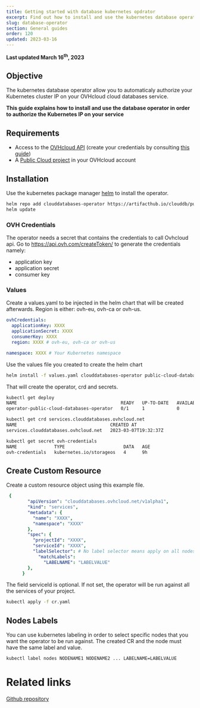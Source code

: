 ```yaml
---
title: Getting started with database kubernetes opdrator
excerpt: Find out how to install and use the kubernetes database operator 
slug: database-operator
section: General guides
order: 120
updated: 2023-03-16
---
```


**Last updated March 16<sup>th</sup>, 2023**

## Objective

The kubernetes database operator allow you to automaticaly authorize your Kubernetes cluster IP on your OVHcloud cloud databases service.

**This guide explains how to install and use the database operator in order to authorize the Kubernetes IP on your service**

## Requirements

- Access to the [OVHcloud API](https://ca.api.ovh.com/) (create your credentials by consulting [this guide](https://docs.ovh.com/us/es/api/first-steps-with-ovh-api/))
- A [Public Cloud project](https://www.ovhcloud.com/es/public-cloud/) in your OVHcloud account

## Installation

Use the kubernetes package manager [helm](https://helm.sh) to install the operator.

```bash
helm repo add clouddatabases-operator https://artifacthub.io/clouddb/public-cloud-databases-operator
helm update
```

### OVH Credentials

The operator needs a secret that contains the credentials to call Ovhcloud api. Go to https://api.ovh.com/createToken/ to generate the credentials namely:
- application key
- application secret
- consumer key

### Values

Create a values.yaml to be injected in the helm chart 
that will be created afterwards. Region is either: ovh-eu, ovh-ca or ovh-us.
```yaml
ovhCredentials:
  applicationKey: XXXX
  applicationSecret: XXXX
  consumerKey: XXXX
  region: XXXX # ovh-eu, ovh-ca or ovh-us

namespace: XXXX # Your Kubernetes namespace
```
Use the values file you created to create the helm chart

```bash
helm install -f values.yaml clouddatabases-operator public-cloud-databases-operator
```
That will create the operator, crd and secrets.
 ```bash
kubectl get deploy
NAME                                       READY   UP-TO-DATE   AVAILABLE   AGE
operator-public-cloud-databases-operator   0/1     1            0           11h

kubectl get crd services.clouddatabases.ovhcloud.net
NAME                                   CREATED AT
services.clouddatabases.ovhcloud.net   2023-03-07T19:32:37Z

kubectl get secret ovh-credentials
NAME              TYPE                      DATA   AGE
ovh-credentials   kubernetes.io/storageos   4      9h
```

## Create Custom Resource

Create a custom resource object using this example file.
```yaml
 {
        "apiVersion": "clouddatabases.ovhcloud.net/v1alpha1",
        "kind": "services",
        "metadata": {
          "name": "XXXX",
          "namespace": "XXXX"
        },
        "spec": {
          "projectId": "XXXX",
          "serviceId": "XXXX",
          "labelSelector": # No label selector means apply on all nodes
            "matchLabels":
              "LABELNAME": "LABELVALUE"
        },
      }
```

The field serviceId is optional. If not set, the operator will be run against all the services of your project.

```bash
kubectl apply -f cr.yaml
```

## Nodes Labels
You can use kubernetes labeling in order to select specific nodes that you want the operator to be run against. 
The created CR and the node must have the same label and value.

```bash
kubectl label nodes NODENAME1 NODENAME2 ... LABELNAME=LABELVALUE
```

# Related links
 
[Github repository](https://github.com/ovh/public-cloud-databases-operator)
